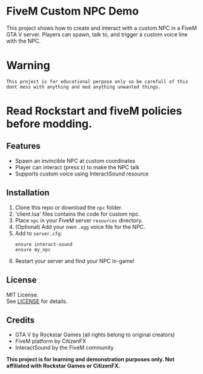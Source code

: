 # FiveM Custom NPC Demo

This project shows how to create and interact with a custom NPC in a FiveM GTA V server. Players can spawn, talk to, and trigger a custom voice line with the NPC.

# Warning
    This project is for educational perpose only so be carefull of this dont mess with anything and mod anything unwanted things.

# Read Rockstart and fiveM policies before modding.

## Features
- Spawn an invincible NPC at custom coordinates
- Player can interact (press `E`) to make the NPC talk
- Supports custom voice using InteractSound resource

## Installation

1. Clone this repo or download the `npc` folder.
2. 'client.lua' files contains the code for custom npc.
3. Place `npc` in your FiveM server `resources` directory.
4. (Optional) Add your own `.ogg` voice file for the NPC.
5. Add to `server.cfg`:
    ```
    ensure interact-sound
    ensure my_npc
    ```
6. Restart your server and find your NPC in-game!

## License

MIT License.  
See [LICENSE](LICENSE) for details.

## Credits

- GTA V by Rockstar Games (all rights belong to original creators)
- FiveM platform by CitizenFX
- InteractSound by the FiveM community

**This project is for learning and demonstration purposes only. Not affiliated with Rockstar Games or CitizenFX.**
